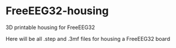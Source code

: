 # FreeEEG32-housing
3D printable housing for FreeEEG32


Here will be all .step and .3mf files for housing a FreeEEG32 board
